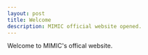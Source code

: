 ```yaml
---
layout: post
title: Welcome
description: MIMIC official website opened.
---
```


Welcome to MIMIC's offical website. 
